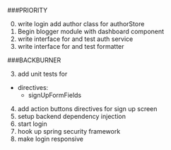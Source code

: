 ###PRIORITY

0. write login
   add author class for authorStore
1. Begin blogger module with dashboard component
2. write interface for and test auth service
3. write interface for and test formatter

###BACKBURNER

3. add unit tests for
  - directives:
    * signUpFormFields
4. add action buttons directives for sign up screen
5. setup backend dependency injection
6. start login
7. hook up spring security framework
8. make login responsive
